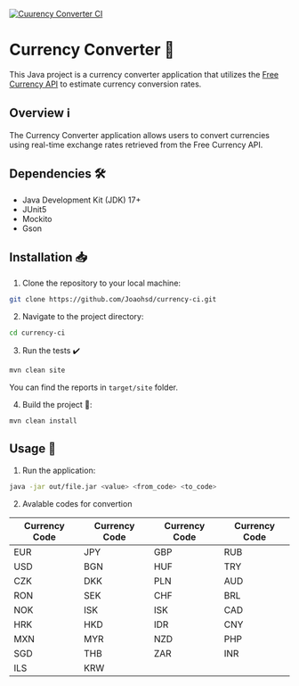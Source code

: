 [![Cuurency Converter CI](https://github.com/Joaohsd/currency-ci/actions/workflows/maven.yml/badge.svg)](https://github.com/Joaohsd/currency-ci/actions/workflows/maven.yml)

# Currency Converter 💱

This Java project is a currency converter application that utilizes the [Free Currency API]((https://freecurrencyapi.com/)) to estimate currency conversion rates.

## Overview ℹ️

The Currency Converter application allows users to convert currencies using real-time exchange rates retrieved from the Free Currency API.

## Dependencies 🛠️

- Java Development Kit (JDK) 17+
- JUnit5
- Mockito
- Gson

## Installation 📥

1. Clone the repository to your local machine:

```bash
git clone https://github.com/Joaohsd/currency-ci.git
```

2. Navigate to the project directory:

```bash
cd currency-ci
```

3. Run the tests ✔️

```bash
mvn clean site
```

You can find the reports in `target/site` folder.

4. Build the project 🚀:

```bash
mvn clean install
```

## Usage 🚀

1. Run the application:

```bash
java -jar out/file.jar <value> <from_code> <to_code>
```

2. Avalable codes for convertion

| Currency Code | Currency Code | Currency Code | Currency Code |
|---------------|---------------|---------------|---------------|
| EUR           | JPY           | GBP           | RUB           |
| USD           | BGN           | HUF           | TRY           |
| CZK           | DKK           | PLN           | AUD           |
| RON           | SEK           | CHF           | BRL           |
| NOK           | ISK           | ISK           | CAD           |
| HRK           | HKD           | IDR           | CNY           |
| MXN           | MYR           | NZD           | PHP           |
| SGD           | THB           | ZAR           | INR           |
| ILS           | KRW           |



